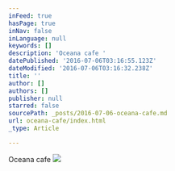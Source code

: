 ```yaml
---
inFeed: true
hasPage: true
inNav: false
inLanguage: null
keywords: []
description: 'Oceana cafe '
datePublished: '2016-07-06T03:16:55.123Z'
dateModified: '2016-07-06T03:16:32.238Z'
title: ''
author: []
authors: []
publisher: null
starred: false
sourcePath: _posts/2016-07-06-oceana-cafe.md
url: oceana-cafe/index.html
_type: Article

---
```

Oceana cafe
![](https://the-grid-user-content.s3-us-west-2.amazonaws.com/58c56ed8-dcd9-40eb-a626-0de74be9481a.jpg)